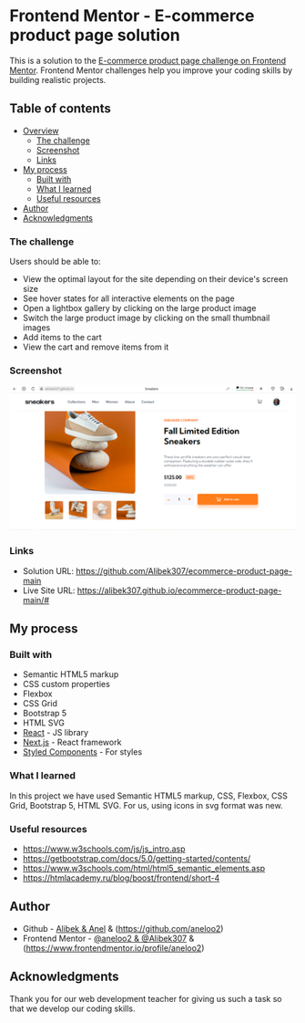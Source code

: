 # Frontend Mentor - E-commerce product page solution

This is a solution to the [E-commerce product page challenge on Frontend Mentor](https://www.frontendmentor.io/challenges/ecommerce-product-page-UPsZ9MJp6). Frontend Mentor challenges help you improve your coding skills by building realistic projects.

## Table of contents

- [Overview](#overview)
  - [The challenge](#the-challenge)
  - [Screenshot](#screenshot)
  - [Links](#links)
- [My process](#my-process)
  - [Built with](#built-with)
  - [What I learned](#what-i-learned)
  - [Useful resources](#useful-resources)
- [Author](#author)
- [Acknowledgments](#acknowledgments)

### The challenge

Users should be able to:

- View the optimal layout for the site depending on their device's screen size
- See hover states for all interactive elements on the page
- Open a lightbox gallery by clicking on the large product image
- Switch the large product image by clicking on the small thumbnail images
- Add items to the cart
- View the cart and remove items from it

### Screenshot

![](./images/page.png)

### Links

- Solution URL: https://github.com/Alibek307/ecommerce-product-page-main
- Live Site URL: https://alibek307.github.io/ecommerce-product-page-main/#

## My process

### Built with

- Semantic HTML5 markup
- CSS custom properties
- Flexbox
- CSS Grid
- Bootstrap 5
- HTML SVG
- [React](https://reactjs.org/) - JS library
- [Next.js](https://nextjs.org/) - React framework
- [Styled Components](https://styled-components.com/) - For styles

### What I learned

In this project we have used Semantic HTML5 markup, CSS, Flexbox, CSS Grid, Bootstrap 5, HTML SVG. For us, using icons in svg format was new.

### Useful resources

- https://www.w3schools.com/js/js_intro.asp
- https://getbootstrap.com/docs/5.0/getting-started/contents/
- https://www.w3schools.com/html/html5_semantic_elements.asp
- https://htmlacademy.ru/blog/boost/frontend/short-4

## Author

- Github - [Alibek & Anel](https://github.com/Alibek307) & (https://github.com/aneloo2)
- Frontend Mentor - [@aneloo2 & @Alibek307](https://www.frontendmentor.io/profile/Alibek307) & (https://www.frontendmentor.io/profile/aneloo2)

## Acknowledgments

Thank you for our web development teacher for giving us such a task so that we develop our coding skills.

